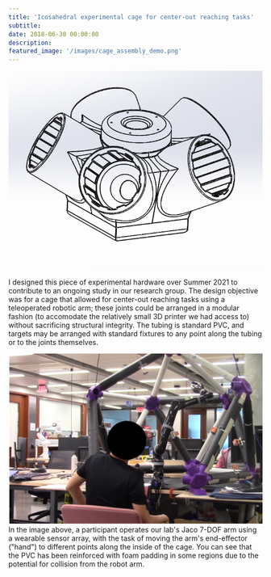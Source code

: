 ```yaml
---
title: 'Icosahedral experimental cage for center-out reaching tasks'
subtitle:
date: 2018-06-30 00:00:00
description:
featured_image: '/images/cage_assembly_demo.png'
---
```


<img src="../images/joint_assembly.png">

I designed this piece of experimental hardware over Summer 2021 to contribute to an ongoing study in our research group. The design objective was for a cage that allowed for center-out reaching tasks using a teleoperated robotic arm; these joints could be arranged in a modular fashion (to accomodate the relatively small 3D printer we had access to) without sacrificing structural integrity. The tubing is standard PVC, and targets may be arranged with standard fixtures to any point along the tubing or to the joints themselves.

<img src="../images/bomi_cage_demo_for_pilot.png" width=650>
In the image above, a participant operates our lab's Jaco 7-DOF arm using a wearable sensor array, with the task of moving the arm's end-effector ("hand") to different points along the inside of the cage. You can see that the PVC has been reinforced with foam padding in some regions due to the potential for collision from the robot arm.